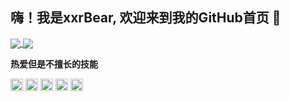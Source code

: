 ## 嗨！我是xxrBear, 欢迎来到我的GitHub首页 👋

<a href="#">
  <img align="center" src="https://github-readme-stats.vercel.app/api?username=xxrBear&hide=contribs,prs&show_icons=true&hide_border=True" />
</a>
<a href="#">
  <img align="center" src="https://github-readme-stats.vercel.app/api/top-langs/?username=xxrBear&layout=compact&hide=javascript,html,css,scss,php&hide_border=True&card_width=200" />
</a>


**热爱但是不擅长的技能**
<div>
    <img height="20" width="20" src="https://cdn.jsdelivr.net/npm/simple-icons@v7/icons/ubuntu.svg" />
    <img height="20" width="20" src="https://unpkg.com/simple-icons@v7/icons/mysql.svg" />
    <img height="20" width="20" src="https://unpkg.com/simple-icons@v7/icons/python.svg" />
    <img height="20" width="20" src="https://unpkg.com/simple-icons@v7/icons/c.svg" />
    <img height="20" width="20" src="https://unpkg.com/simple-icons@v7/icons/redis.svg" />
 </div>

